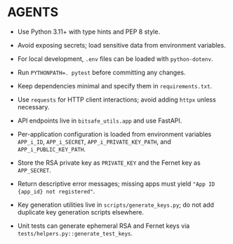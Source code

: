 # AGENTS

- Use Python 3.11+ with type hints and PEP 8 style.
- Avoid exposing secrets; load sensitive data from environment variables.
- For local development, `.env` files can be loaded with `python-dotenv`.
- Run `PYTHONPATH=. pytest` before committing any changes.
- Keep dependencies minimal and specify them in `requirements.txt`.
- Use `requests` for HTTP client interactions; avoid adding `httpx` unless necessary.
- API endpoints live in `bitsafe_utils.app` and use FastAPI.
- Per-application configuration is loaded from environment variables
  `APP_i_ID`, `APP_i_SECRET`, `APP_i_PRIVATE_KEY_PATH`, and
  `APP_i_PUBLIC_KEY_PATH`.
- Store the RSA private key as `PRIVATE_KEY` and the Fernet key as `APP_SECRET`.
- Return descriptive error messages; missing apps must yield
  `"App ID {app_id} not registered"`.
- Key generation utilities live in `scripts/generate_keys.py`; do not add duplicate key generation scripts elsewhere.

- Unit tests can generate ephemeral RSA and Fernet keys via
  `tests/helpers.py::generate_test_keys`.

